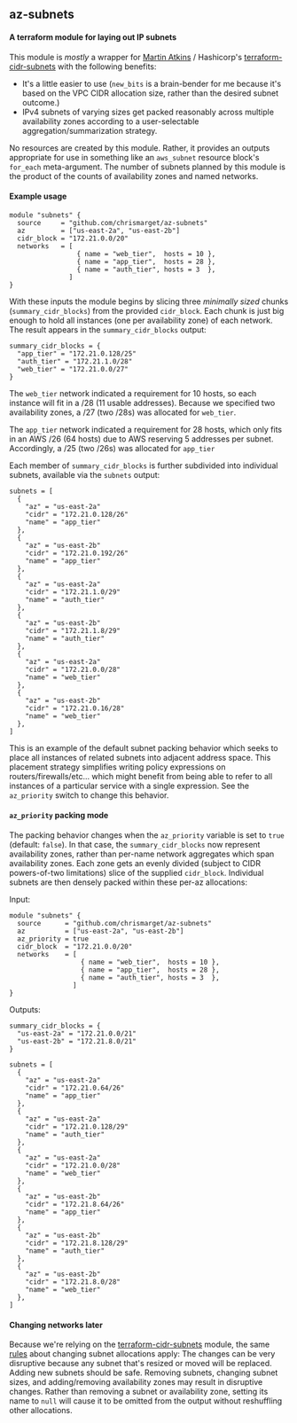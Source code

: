 ## az-subnets

#### A terraform module for laying out IP subnets

This module is *mostly* a wrapper for [Martin Atkins](https://github.com/apparentlymart)
/ Hashicorp's
[terraform-cidr-subnets](https://github.com/hashicorp/terraform-cidr-subnets)
with the following benefits:
- It's a little easier to use (`new_bits` is a brain-bender for me because it's
based on the VPC CIDR allocation size, rather than the desired subnet outcome.)
- IPv4 subnets of varying sizes get packed reasonably across multiple
availability zones according to a user-selectable aggregation/summarization
strategy.

No resources are created by this module. Rather, it provides an outputs 
appropriate for use in something like an `aws_subnet` resource block's
`for_each` meta-argument. The number of subnets planned by this module is the
product of the counts of availability zones and named networks.

#### Example usage

````
module "subnets" {
  source     = "github.com/chrismarget/az-subnets"
  az         = ["us-east-2a", "us-east-2b"]
  cidr_block = "172.21.0.0/20"
  networks   = [
                 { name = "web_tier",  hosts = 10 },
                 { name = "app_tier",  hosts = 28 },
                 { name = "auth_tier", hosts = 3  },
               ]
}
````
With these inputs the module begins by slicing three *minimally sized* chunks
(`summary_cidr_blocks`) from the provided `cidr_block`. Each chunk is just big
enough to hold all instances (one per availability zone) of each network. The
result appears in the `summary_cidr_blocks` output:
```
summary_cidr_blocks = {
  "app_tier" = "172.21.0.128/25"
  "auth_tier" = "172.21.1.0/28"
  "web_tier" = "172.21.0.0/27"
}
```
The `web_tier` network indicated a requirement for 10 hosts, so each instance
will fit in a /28 (11 usable addresses). Because we specified two availability
zones, a /27 (two /28s) was allocated for `web_tier`.

The `app_tier` network indicated a requirement for 28 hosts, which only fits in
an AWS /26 (64 hosts) due to AWS reserving 5 addresses per subnet. Accordingly,
a /25 (two /26s) was allocated for `app_tier`

Each member of `summary_cidr_blocks` is further subdivided into individual subnets,
available via the `subnets` output:

```
subnets = [
  {
    "az" = "us-east-2a"
    "cidr" = "172.21.0.128/26"
    "name" = "app_tier"
  },
  {
    "az" = "us-east-2b"
    "cidr" = "172.21.0.192/26"
    "name" = "app_tier"
  },
  {
    "az" = "us-east-2a"
    "cidr" = "172.21.1.0/29"
    "name" = "auth_tier"
  },
  {
    "az" = "us-east-2b"
    "cidr" = "172.21.1.8/29"
    "name" = "auth_tier"
  },
  {
    "az" = "us-east-2a"
    "cidr" = "172.21.0.0/28"
    "name" = "web_tier"
  },
  {
    "az" = "us-east-2b"
    "cidr" = "172.21.0.16/28"
    "name" = "web_tier"
  },
]

```
This is an example of the default subnet packing behavior which seeks to place
all instances of related subnets into adjacent address space. This placement
strategy simplifies writing policy expressions on routers/firewalls/etc... which
might benefit from being able to refer to all instances of a particular service
with a single expression. See the `az_priority` switch to change this behavior.

#### `az_priority` packing mode

The packing behavior changes when the `az_priority` variable is set to `true`
(default: `false`). In that case, the `summary_cidr_blocks` now represent
availability zones, rather than per-name network aggregates which span
availability zones. Each zone gets an evenly divided (subject to CIDR
powers-of-two limitations) slice of the supplied `cidr_block`. Individual
subnets are then densely packed within these per-az allocations:

Input:
```
module "subnets" {
  source      = "github.com/chrismarget/az-subnets"
  az          = ["us-east-2a", "us-east-2b"]
  az_priority = true
  cidr_block  = "172.21.0.0/20"
  networks    = [
                  { name = "web_tier",  hosts = 10 },
                  { name = "app_tier",  hosts = 28 },
                  { name = "auth_tier", hosts = 3  },
                ]
}
```
Outputs:
```
summary_cidr_blocks = {
  "us-east-2a" = "172.21.0.0/21"
  "us-east-2b" = "172.21.8.0/21"
}
```
```
subnets = [
  {
    "az" = "us-east-2a"
    "cidr" = "172.21.0.64/26"
    "name" = "app_tier"
  },
  {
    "az" = "us-east-2a"
    "cidr" = "172.21.0.128/29"
    "name" = "auth_tier"
  },
  {
    "az" = "us-east-2a"
    "cidr" = "172.21.0.0/28"
    "name" = "web_tier"
  },
  {
    "az" = "us-east-2b"
    "cidr" = "172.21.8.64/26"
    "name" = "app_tier"
  },
  {
    "az" = "us-east-2b"
    "cidr" = "172.21.8.128/29"
    "name" = "auth_tier"
  },
  {
    "az" = "us-east-2b"
    "cidr" = "172.21.8.0/28"
    "name" = "web_tier"
  },
]
```
#### Changing networks later
Because we're relying on the
[terraform-cidr-subnets](https://github.com/hashicorp/terraform-cidr-subnets)
module, the same
[rules](https://github.com/hashicorp/terraform-cidr-subnets#changing-networks-later)
about changing subnet allocations apply: The changes can be very disruptive
because any subnet that's resized or moved will be replaced. Adding new subnets
should be safe. Removing subnets, changing subnet sizes, and adding/removing
availability zones may result in disruptive changes. Rather than removing a
subnet or availability zone, setting its name to `null` will cause it to be
omitted from the output without reshuffling other allocations.
